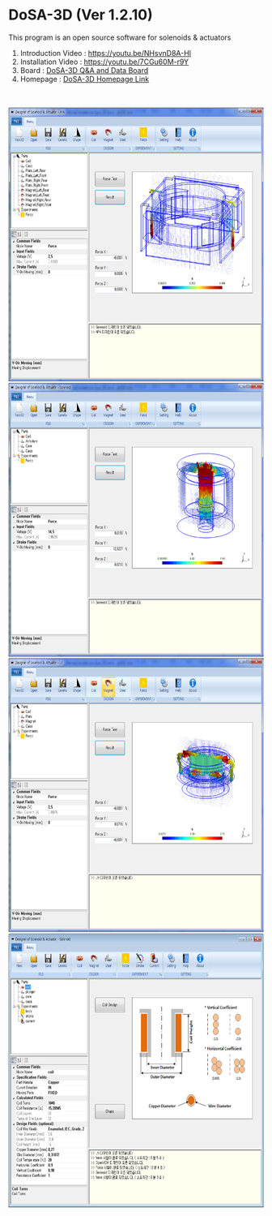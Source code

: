 # DoSA-3D (Ver 1.2.10)

This program is an open source software for solenoids &amp; actuators

1. Introduction Video : https://youtu.be/NHsvnD8A-HI <br>
2. Installation Video : https://youtu.be/7CGu60M-r9Y <br>
3. Board : <a href="https://solenoid.or.kr/direct_eng.php?address=https://solenoid.or.kr/gtzero1/gt_zboard.php?id=open_cae_eng">DoSA-3D Q&A and Data Board</a><br>
4. Homepage : <a href="https://solenoid.or.kr/index_dosa_open_3d_eng.html">DoSA-3D Homepage Link</a><br>
<br><br>

<div style="text-align: center;">
<img src="./Images/Auto-Focus_Analysis_3D.png" width="660" height="540"  border="0" alt="">
<img src="./Images/Solenoid_Analysis_3D.png" width="660" height="540"  border="0" alt="">
<img src="./Images/LinearVibrator_Analysis_3D.png" width="660" height="540"  border="0" alt="">
<img src="./Images/Coil_Design.png" width="660" height="540"  border="0" alt="">
</div>

